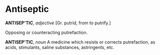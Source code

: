 # Antiseptic

**ANTISEP'TIC**, _adjective_ \[Gr. putrid, from to putrify.\]

Opposing or counteracting putrefaction.

**ANTISEP'TIC**, _noun_ A medicine which resists or corrects putrefaction, as acids, stimulants, saline substances, astringents, etc.